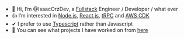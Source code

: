 - 👋 Hi, I’m @IsaacOrzDev, a [Fullstack](https://roadmap.sh/) Engineer / Developer / what ever
- 👍 I’m interested in [Node.js](https://nodejs.org/), [React.js](https://reactjs.org/), [tRPC](https://trpc.io/) and [AWS CDK](https://aws.amazon.com/cdk/?nc1=h_ls)
- ✔ I prefer to use [Typescript](https://www.typescriptlang.org/) rather than Javascript
- 👀 You can see what projects I have worked on from [here](https://personal.isaacdev.net)
